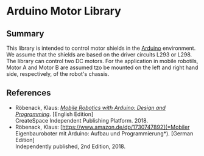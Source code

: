 # Arduino Motor Library

## Summary

This library is intended to control motor shields in the [Arduino](https://www.arduino.cc) environment. We assume that the shields are based on the driver circuits L293 or L298. The library can control two DC motors. For the application in mobile robotils, Motor A and Motor B are assumed tzo be mounted on the left and right hand side, respectively, of the robot's chassis.

## References

* Röbenack, Klaus: [*Mobile Robotics with Arduino: Design and Programming*](https://www.amazon.de/dp/1726432335). \[English Edition\]  
  CreateSpace Independent Publishing Platform. 2018.
* Röbenack, Klaus: [https://www.amazon.de/dp/1730747892](*Mobiler Eigenbauroboter mit Arduino: Aufbau und Programmierung*). \[German Edition\]  
  Independently published, 2nd Edition, 2018.
